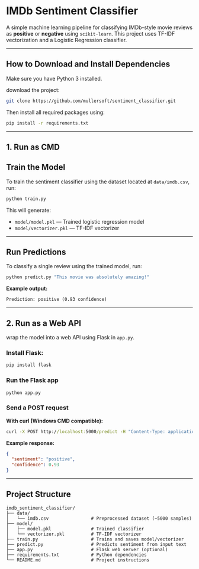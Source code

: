 
# IMDb Sentiment Classifier

A simple machine learning pipeline for classifying IMDb-style movie reviews as **positive** or **negative** using `scikit-learn`. This project uses TF-IDF vectorization and a Logistic Regression classifier.

---

## How to Download and Install Dependencies

Make sure you have Python 3 installed.

download the project:
```bash
git clone https://github.com/mullersoft/sentiment_classifier.git
```
Then install all required packages using:

```bash
pip install -r requirements.txt
```

---
## 1. Run as CMD

## Train the Model

To train the sentiment classifier using the dataset located at `data/imdb.csv`, run:

```bash
python train.py
```

This will generate:

- `model/model.pkl` — Trained logistic regression model  
- `model/vectorizer.pkl` — TF-IDF vectorizer

---

## Run Predictions

To classify a single review using the trained model, run:

```bash
python predict.py "This movie was absolutely amazing!"
```

**Example output:**
```
Prediction: positive (0.93 confidence)
```

---

##  2. Run as a Web API 

 wrap the model into a web API using Flask in `app.py`.

### Install Flask:
```bash
pip install flask
```
### Run the Flask app

```bash
python app.py
```
### Send a POST request

**With curl (Windows CMD compatible):**
```cmd
curl -X POST http://localhost:5000/predict -H "Content-Type: application/json" -d "{\"text\": \"This movie was absolutely amazing!\"}"
```

**Example response:**
```json
{
  "sentiment": "positive",
  "confidence": 0.93
}
```

---

## Project Structure

```
imdb_sentiment_classifier/
├── data/
│   └── imdb.csv                # Preprocessed dataset (~5000 samples)
├── model/
│   ├── model.pkl               # Trained classifier
│   └── vectorizer.pkl          # TF-IDF vectorizer
├── train.py                    # Trains and saves model/vectorizer
├── predict.py                  # Predicts sentiment from input text
├── app.py                      # Flask web server (optional)
├── requirements.txt            # Python dependencies
└── README.md                   # Project instructions
```
